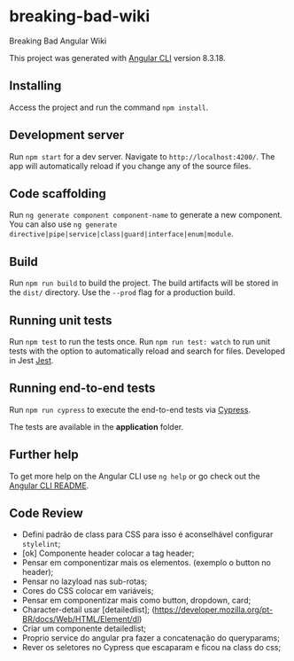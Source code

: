 # breaking-bad-wiki

Breaking Bad Angular Wiki

This project was generated with [Angular CLI](https://github.com/angular/angular-cli) version 8.3.18.

## Installing

Access the project and run the command `npm install`.

## Development server

Run `npm start` for a dev server. Navigate to `http://localhost:4200/`. The app will automatically reload if you change any of the source files.

## Code scaffolding

Run `ng generate component component-name` to generate a new component. You can also use `ng generate directive|pipe|service|class|guard|interface|enum|module`.

## Build

Run `npm run build` to build the project. The build artifacts will be stored in the `dist/` directory. Use the `--prod` flag for a production build.

## Running unit tests

Run `npm test` to run the tests once.
Run `npm run test: watch` to run unit tests with the option to automatically reload and search for files.
Developed in Jest [Jest](https://jestjs.io/).

## Running end-to-end tests

Run `npm run cypress` to execute the end-to-end tests via [Cypress](https://docs.cypress.io/guides/overview/why-cypress.html).

The tests are available in the <b>application</b> folder.

## Further help

To get more help on the Angular CLI use `ng help` or go check out the [Angular CLI README](https://github.com/angular/angular-cli/blob/master/README.md).

## Code Review

- Defini padrão de class para CSS para isso é aconselhável configurar `stylelint`;
- [ok] Componente header colocar a tag header;
- Pensar em componentizar mais os elementos. (exemplo o button no header);
- Pensar no lazyload nas sub-rotas;
- Cores do CSS colocar em variáveis;
- Pensar em componentizar mais como button, dropdown, card;
- Character-detail usar [detailedlist]; (https://developer.mozilla.org/pt-BR/docs/Web/HTML/Element/dl)
- Criar um componente detailedlist;
- Proprio service do angular pra fazer a concatenação do queryparams;
- Rever os seletores no Cypress que escaparam e ficou na class do css;
